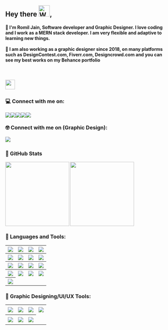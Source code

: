 <h2>Hey there <img src="https://raw.githubusercontent.com/nixin72/nixin72/master/wave.gif" 
         alt="Waving hand animated gif"
         height="35"
         width="35" />,
  
</h2>
<h4>
  📌  I'm Romil Jain, Software developer and Graphic Designer. I love coding and I work as a MERN stack developer. I am very flexible and adaptive to learning new things.
  <br/><br/>
 📌  I am also working as a graphic designer since 2018, on many platforms such as DesignContest.com, Fiverr.com, Designcrowd.com and you can see my best works on my Behance portfolio
</h4>

<!--Profile views-->
<br/>

<p align="left">
<img src="https://komarev.com/ghpvc/?username=jainromil56&color=blueviolet " height="30px" style="margin:3px 0"/>
</p>


<h3 align="left">
  💻 Connect with me on:
</h3>

<a href="https://www.linkedin.com/in/romil-jain123/" target="_blank"><img align="left" src="https://img.shields.io/badge/LinkedIn-0077B5?style=for-the-badge&logo=linkedin&logoColor=white " style="margin:3px 0"/></a>
<a href="https://twitter.com/Romil_Code" target="_blank"><img align="left" src="https://img.shields.io/badge/Twitter-1DA1F2?style=for-the-badge&logo=twitter&logoColor=white " style="margin:3px 0"/></a>
<a href="https://www.linkedin.com/in/romil-jain123/" target="_blank"><img align="left" src="https://img.shields.io/badge/Instagram-E4405F?style=for-the-badge&logo=instagram&logoColor=white " style="margin:3px 0"/></a>
<a href="https://github.com/jainromil56/" target="_blank"><img align="left" src="https://img.shields.io/badge/GitHub-100000?style=for-the-badge&logo=github&logoColor=white " style="margin:3px 0"/></a>
<a href="https://jainromil56.github.io/me/" target="_blank"><img align="left" src="https://img.shields.io/badge/website-000000?style=for-the-badge&logo=About.me&logoColor=white" style="margin:3px 0"/></a>


<br/>
<h3 align="left">
  🤓 Connect with me on (Graphic Design):
</h3>

<a href="https://www.behance.net/romiljain2"><img src="https://img.shields.io/badge/-Behance-blue?style=for-the-badge&logo=behance&logoColor=white " style="margin:3px 0"/></a>

<h3>
  📌 GitHub Stats
</h3>


<!--Github stats-->
<img align="left" height="200px" src="https://github-readme-stats.vercel.app/api?username=jainromil56&show_icons=true&theme=dark"/>

<!-- Most languages used-->
<img align="center" height="200px" src="https://github-readme-stats.vercel.app/api/top-langs/?username=jainromil56&layout=compact"/>
         
<br/>

<h3 align="left">
 🧰 Languages and Tools:
</h3>

<table>
<tr>
<th><img align="center" src="https://img.shields.io/badge/Bootstrap-563D7C?style=for-the-badge&logo=bootstrap&logoColor=white"/></th>
<th><img align="center" src="https://img.shields.io/badge/C-00599C?style=for-the-badge&logo=c&logoColor=white"/></th>
<th><img align="center" src="https://img.shields.io/badge/C%2B%2B-00599C?style=for-the-badge&logo=c%2B%2B&logoColor=white"/></th>
<th><img align="center" src="https://img.shields.io/badge/HTML5-E34F26?style=for-the-badge&logo=html5&logoColor=white "/></th>
</tr>
<tr>     
<th><img align="center" src="https://img.shields.io/badge/CSS3-1572B6?style=for-the-badge&logo=css3&logoColor=white"/></th>
<th><img align="center" src="https://img.shields.io/badge/JavaScript-323330?style=for-the-badge&logo=javascript&logoColor=F7DF1E"/></th>
<th><img align="center" src="https://img.shields.io/badge/Flask-000000?style=for-the-badge&logo=flask&logoColor=white"/></th>
<th><img align="center" src="https://img.shields.io/badge/Git-F05032?style=for-the-badge&logo=git&logoColor=white"/></th>
</tr>
<tr>
<th><img align="center" src="https://img.shields.io/badge/Java-ED8B00?style=for-the-badge&logo=java&logoColor=white"/></th>
<th><img align="center" src="https://img.shields.io/badge/Linux-FCC624?style=for-the-badge&logo=linux&logoColor=black"/></th>
<th><img align="center" src="https://img.shields.io/badge/MongoDB-4EA94B?style=for-the-badge&logo=mongodb&logoColor=white"/></th>
<th><img align="center" src="https://img.shields.io/badge/Node.js-339933?style=for-the-badge&logo=nodedotjs&logoColor=white"/></th>
</tr>
<tr>    
<th><img align="center" src="https://img.shields.io/badge/npm-CB3837?style=for-the-badge&logo=npm&logoColor=white"/></th>
<th><img align="center" src="https://img.shields.io/badge/React-20232A?style=for-the-badge&logo=react&logoColor=61DAFB"/></th>
<th><img align="center" src="https://img.shields.io/badge/Redux-593D88?style=for-the-badge&logo=redux&logoColor=white"/></th>
<th><img align="center" src="https://img.shields.io/badge/Next-black?style=for-the-badge&logo=next.js&logoColor=white"/></th>
</tr>
<tr>    
<th><img align="center" src="https://img.shields.io/badge/tailwindcss-%2338B2AC.svg?style=for-the-badge&logo=tailwind-css&logoColor=white"/></th>
</tr>
</table>

<h3 align="left">
  🎨 Graphic Designing/UI/UX Tools:
</h3>

<table>
<tr>
<th><img align="center" src="https://img.shields.io/badge/Adobe-Photoshop-31A8FF?style=for-the-badge&logo=Adobe-Photoshop&labelColor=0a446b&logoWidth=15" style="margin:3px 0"/></th>
<th><img align="center" src="https://img.shields.io/badge/Adobe%20Illustrator-FF9A00?style=for-the-badge&logo=adobe%20illustrator&logoColor=white " style="margin:3px 0"/></th>
<th><img align="center" src="https://img.shields.io/badge/Adobe%20XD-470137?style=for-the-badge&logo=Adobe%20XD&logoColor=#FF61F6" style="margin:3px 0"/></th>
<th><img align="center" src="https://img.shields.io/badge/Adobe%20InDesign-FF3366?style=for-the-badge&logo=Adobe%20InDesign&logoColor=white " style="margin:3px 0"/></th>
</tr>
<tr>
<th><img align="center" src="https://img.shields.io/badge/Sketch-FFB387?style=for-the-badge&logo=sketch&logoColor=black" style="margin:3px 0"/></th>
<th><img align="center" src="https://img.shields.io/badge/blender-%23F5792A.svg?style=for-the-badge&logo=blender&logoColor=white" style="margin:3px 0"/></th>
<th><img align="center" src="https://img.shields.io/badge/figma-%23F24E1E.svg?style=for-the-badge&logo=figma&logoColor=white" style="margin:3px 0"/></th>
</tr>
</table>



